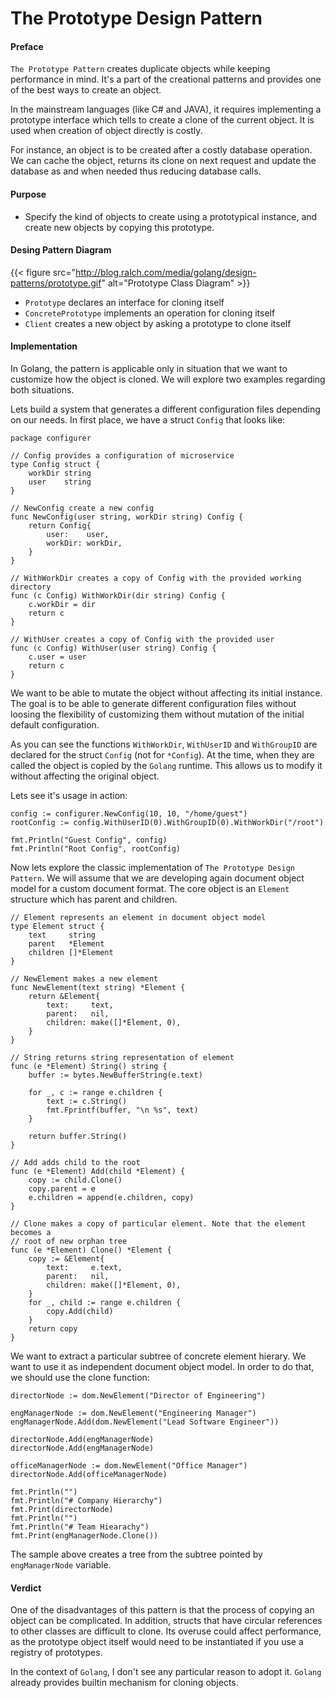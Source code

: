 # The Prototype Design Pattern

#### Preface

`The Prototype Pattern` creates duplicate objects while keeping performance
in mind. It's a part of the creational patterns and provides one of the best
ways to create an object.

In the mainstream languages (like C# and JAVA), it requires implementing a
prototype interface which tells to create a clone of the current object. It is
used when creation of object directly is costly.

For instance, an object is to be created after a costly database operation. We
can cache the object, returns its clone on next request and update the database
as and when needed thus reducing database calls.

#### Purpose

- Specify the kind of objects to create using a prototypical instance, and
	create new objects by copying this prototype.

#### Desing Pattern Diagram

{{< figure src="http://blog.ralch.com/media/golang/design-patterns/prototype.gif" alt="Prototype Class Diagram" >}}

- `Prototype` declares an interface for cloning itself
- `ConcretePrototype` implements an operation for cloning itself
- `Client` creates a new object by asking a prototype to clone itself

#### Implementation

In Golang, the pattern is applicable only in situation that we want to
customize how the object is cloned. We will explore two examples regarding
both situations.

Lets build a system that generates a different configuration files depending on
our needs. In first place, we have a struct `Config` that looks like:

```Golang
package configurer

// Config provides a configuration of microservice
type Config struct {
	workDir string
	user    string
}

// NewConfig create a new config
func NewConfig(user string, workDir string) Config {
	return Config{
		user:    user,
		workDir: workDir,
	}
}

// WithWorkDir creates a copy of Config with the provided working directory
func (c Config) WithWorkDir(dir string) Config {
	c.workDir = dir
	return c
}

// WithUser creates a copy of Config with the provided user
func (c Config) WithUser(user string) Config {
	c.user = user
	return c
}
```

We want to be able to mutate the object without affecting its initial instance.
The goal is to be able to generate different configuration files without loosing
the flexibility of customizing them without mutation of the initial default
configuration.

As you can see the functions `WithWorkDir`, `WithUserID` and `WithGroupID` are
declared for the struct `Config` (not for `*Config`). At the time, when they are
called the object is copied by the `Golang` runtime. This allows us to modify it
without affecting the original object.

Lets see it's usage in action:

```Golang
config := configurer.NewConfig(10, 10, "/home/guest")
rootConfig := config.WithUserID(0).WithGroupID(0).WithWorkDir("/root")

fmt.Println("Guest Config", config)
fmt.Println("Root Config", rootConfig)
```

Now lets explore the classic implementation of `The Prototype Design Pattern`.
We will assume that we are developing again document object model for a custom
document format. The core object is an `Element` structure which has parent and
children.

```Golang
// Element represents an element in document object model
type Element struct {
	text     string
	parent   *Element
	children []*Element
}

// NewElement makes a new element
func NewElement(text string) *Element {
	return &Element{
		text:     text,
		parent:   nil,
		children: make([]*Element, 0),
	}
}

// String returns string representation of element
func (e *Element) String() string {
	buffer := bytes.NewBufferString(e.text)

	for _, c := range e.children {
		text := c.String()
		fmt.Fprintf(buffer, "\n %s", text)
	}

	return buffer.String()
}

// Add adds child to the root
func (e *Element) Add(child *Element) {
	copy := child.Clone()
	copy.parent = e
	e.children = append(e.children, copy)
}

// Clone makes a copy of particular element. Note that the element becomes a
// root of new orphan tree
func (e *Element) Clone() *Element {
	copy := &Element{
		text:     e.text,
		parent:   nil,
		children: make([]*Element, 0),
	}
	for _, child := range e.children {
		copy.Add(child)
	}
	return copy
}
```

We want to extract a particular subtree of concrete element hierary. We want to
use it as independent document object model. In order to do that, we should use
the clone function:

```Golang
directorNode := dom.NewElement("Director of Engineering")

engManagerNode := dom.NewElement("Engineering Manager")
engManagerNode.Add(dom.NewElement("Lead Software Engineer"))

directorNode.Add(engManagerNode)
directorNode.Add(engManagerNode)

officeManagerNode := dom.NewElement("Office Manager")
directorNode.Add(officeManagerNode)

fmt.Println("")
fmt.Println("# Company Hierarchy")
fmt.Print(directorNode)
fmt.Println("")
fmt.Println("# Team Hiearachy")
fmt.Print(engManagerNode.Clone())
```

The sample above creates a tree from the subtree pointed by `engManagerNode`
variable.

#### Verdict

One of the disadvantages of this pattern is that the process of copying an object
can be complicated. In addition, structs that have circular references to other
classes are difficult to clone. Its overuse could affect performance, as the
prototype object itself would need to be instantiated if you use a registry of
prototypes.

In the context of `Golang`, I don't see any particular reason to adopt it.
`Golang` already provides builtin mechanism for cloning objects.
